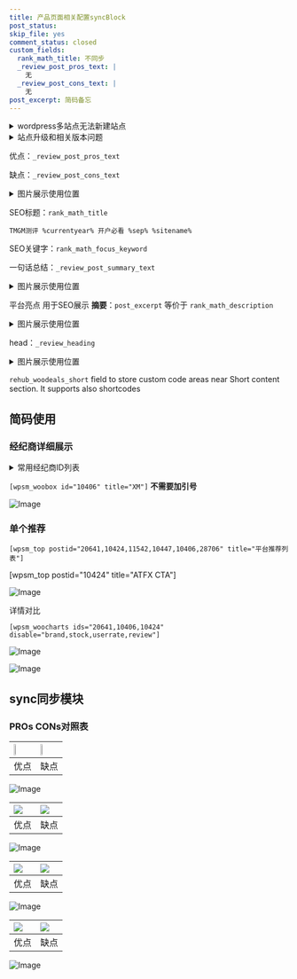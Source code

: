 ```yaml
---
title: 产品页面相关配置syncBlock
post_status: 
skip_file: yes
comment_status: closed
custom_fields:
  rank_math_title: 不同步
  _review_post_pros_text: |
    无
  _review_post_cons_text: |
    无
post_excerpt: 简码备忘
---
```

<details><summary>wordpress多站点无法新建站点</summary>

<li>和报错需要清理cookies一样的原因</li>
<li>wp-config.php里面<code>define( 'SUBDOMAIN_INSTALL', false );//子域名安装</code></li>
<li>新建子站点是用<code>define( 'SUBDOMAIN_INSTALL', true);//子域名安装</code> 完成以后，改成<code>false</code></li>
</details>

<details><summary>站点升级和相关版本问题</summary>

<p>wordpress：5.9.9
woocommerce：7.5.1
出现问题的地方：主题选项里面>><strong>Product layout >>compact style</strong></p>
<p>如何出现没有用过的字段 导致无法保存。先导出配置 然后进行修改，后面再次恢复即可。</p>
<p>出现部分字段无法显示时，需要返回默认布局后，对产品进行保存就好了。</p>
<p></p>
</details>

优点：`_review_post_pros_text`

缺点：`_review_post_cons_text`

<details><summary>图片展示使用位置</summary>

<img src="https://prod-files-secure.s3.us-west-2.amazonaws.com/39ed1227-6d7d-4570-be36-9ccd4a2c4241/f51d3d83-55d4-4bdf-9604-f37ec77ab556/Untitled.png?X-Amz-Algorithm=AWS4-HMAC-SHA256&X-Amz-Content-Sha256=UNSIGNED-PAYLOAD&X-Amz-Credential=ASIAZI2LB466YH4JQ2MG%2F20250403%2Fus-west-2%2Fs3%2Faws4_request&X-Amz-Date=20250403T045519Z&X-Amz-Expires=3600&X-Amz-Security-Token=IQoJb3JpZ2luX2VjEHwaCXVzLXdlc3QtMiJIMEYCIQDhBLfGhvZZmlAfbLy1GbhrYIomOTTAdgT00OG1M2dGTgIhAMD2QUrnRAiHoN2z9yTBUVoIQMDBNQCLMvH46MxTVN1fKogECOX%2F%2F%2F%2F%2F%2F%2F%2F%2F%2FwEQABoMNjM3NDIzMTgzODA1Igxyf%2FGBZ7qqdga9sH8q3AOjozdz7pyO9oadBIlTBTXC%2BXXqRWXPymPw3POQQTQ39pMiIS3eAx5tVEj2VonjqLaV8iEv4h5GKq4JVyhtrMb9vKerba4pFDK37pPNeTUYZVsslBhzkZ1uBmdNXffD%2FpVk5QpsTrNloKsmo8kwMOu3lOw%2FKYHRjNiGjheBqV%2BBdOTsvv9JJAXpCwRLnOKzBmtqILttXC9n3dau4oybWTtY3ObDnhyYbqMI1xxlD1NrHgiM6LHKk44APW9ne%2F%2Bn8WVhaxFjTKKgpwwxbuHFGJVOS1gCLhb%2BveSv9Jt8hb75%2Bl4fvfJWdDY987K4ynUFxzQeTs7BkNiyRwH9wGnqMk4cO76ckH44CrpgYR4n9mvw4w9JRjUETBGjj3BP2Fn7yd89KpqufxwI%2FnYgyFtzVXQ9WE0vnT2SE92pY5gVy1y7rgjCwkDhHt7BGPppgqgce%2BF1wZM%2BjC0NOLI7jXWqq5RfETQTzHIVncGyB7eSL76zgVK4USxwmw7m8Vw6JXF%2BmJ9TpYhWThsypj%2FSS62BBkYfsdGSrIFEXmWAfvJxq1q1sMBuzOy%2BHpLoiCNjV9B8RUCjJn4i6JSlpIoeQo%2BHhh2BtWrjoJzg2JkpKPaZznbTDI18Gj%2FNv8bFXWPdjTDBk7i%2FBjqkAbd0rVZou5PS8sMysvYNTtr%2FkFtNG7ivgwADpDfaI8N5gVZFWSpzXq0dlU1Uzg9PXF2gWUQEXKSRTFLusiW5Ch3o%2BTIBI3Jhp9dTxDgAns%2FTE1iYPdPgbnJA1ot4SqJwT3XqKRAl1Ge8nLQyU%2BswhD8xc8tqowTckM2FuzfYPeq2%2BQ7iDdO20v59%2Bi9DLPU9gDBAx%2BiThdwUvhqyDQJSyE%2FehXq3&X-Amz-Signature=0205ee89ce8ca9f72a5bee7f382e4cd3f74b2e21dd6130d5c3663a81b372e442&X-Amz-SignedHeaders=host&x-id=GetObject" alt="Image">
</details>

SEO标题：`rank_math_title`

`TMGM测评 %currentyear% 开户必看 %sep% %sitename%`

SEO关键字：`rank_math_focus_keyword`

一句话总结：`_review_post_summary_text`

<details><summary>图片展示使用位置</summary>

<img src="https://prod-files-secure.s3.us-west-2.amazonaws.com/39ed1227-6d7d-4570-be36-9ccd4a2c4241/4b96a922-296c-4f4e-8630-d1c870cbce01/Untitled.png?X-Amz-Algorithm=AWS4-HMAC-SHA256&X-Amz-Content-Sha256=UNSIGNED-PAYLOAD&X-Amz-Credential=ASIAZI2LB4663RFMZYNS%2F20250403%2Fus-west-2%2Fs3%2Faws4_request&X-Amz-Date=20250403T045519Z&X-Amz-Expires=3600&X-Amz-Security-Token=IQoJb3JpZ2luX2VjEHwaCXVzLXdlc3QtMiJGMEQCIHUz7cXLUi6MXel47Hd5yyiaymwOf8Ykg1TN4XFubNRaAiBxTKGdgdr8ULsmmVvnaGabz0%2FthaHb02DfUEQ5j7mOIyqIBAjl%2F%2F%2F%2F%2F%2F%2F%2F%2F%2F8BEAAaDDYzNzQyMzE4MzgwNSIMyZUyx4z5YjUI03vcKtwDH50syWAzcXQtkdw9jeR%2BBnuvAXqxR%2BHS%2BgwamKnFgbv%2FxwNVjnSBWsYEKn5Joc1UyJQPJYJWlxDSj2eifmnoEFrJWO2MCY9naEvDBjPBWe%2FEYe8xmFNpoM%2F2oaIKQP1SJPgHukorL2BB3lxeQah7eQ%2BQqha4KthLzXrhhyU6enl3X9Jb1k8NJSOmG5jJe%2FddTujVHKobu01fQEkrKjgnfDChjLX5%2BZH%2F9DuzOj47Mcl8fDlvecKIbBnAF9K9OEvurnGSMVPbyTTgZ7Gof1f7TIGSVJd2zNDleR1rRAqrqUeY%2BCdFKshb27Z0WMb71poBYll%2BRQ8R%2FE%2BzlElUQbK%2FCbMBU8RdtJnOyRJ3CbJFjleupX0NvGgB3S7xbJDNMaNMrhNm5DrVp0KClBcnuMQhJGPRBSwycnsUnltVwC5cdIEYf7D%2BhJ3uDT8BobY9TP4I2mS0AJvblv2paXzQbSkbAytlm4stNZDEFFwgxoh19bgIEhRc5KbOPXH7ZNCBHKF5aN8sTFXjgemEKS%2BkFE4cdoG3U5XGFs7pXfqxt0PWAO2h2kkgt%2BEm4XFDryuxt%2Bh8BMGBbzcSrtbcQndU9gPnqXWonU9WN4kWCYXaPvNcKM%2F3iGMEmEK3IkVPCscwqpO4vwY6pgEN99QpESY8wnTPr2BRDQ3yJoExWmztKA5ak1mRuoFgvpbaSl7f47y%2Bie97s73GiBnd4uJIVclExH5URg8OHmyCiJJBo90EMjMBwl19XK5GFMbpyKduFbPaV282gwMFCNZGXcHvTSSscP4%2FtaX1mqpia7r9bwdhoSi9Jmm1eQ2ssNo2reaqhxKioci4NlpgXlgaQiKiSJw5RB0T0VLsrKlBb5n5cRdu&X-Amz-Signature=613507012ad6e57af13f7901e3f7f3ef73324950461513a92a5d47236c6d4da8&X-Amz-SignedHeaders=host&x-id=GetObject" alt="Image">
</details>

平台亮点 用于SEO展示 **摘要**：`post_excerpt`  等价于 `rank_math_description`

<details><summary>图片展示使用位置</summary>

<img src="https://prod-files-secure.s3.us-west-2.amazonaws.com/39ed1227-6d7d-4570-be36-9ccd4a2c4241/1ee11f63-b60a-4dfe-a7a7-d58ff23b5d88/Untitled.png?X-Amz-Algorithm=AWS4-HMAC-SHA256&X-Amz-Content-Sha256=UNSIGNED-PAYLOAD&X-Amz-Credential=ASIAZI2LB466U2HJDAE6%2F20250403%2Fus-west-2%2Fs3%2Faws4_request&X-Amz-Date=20250403T045520Z&X-Amz-Expires=3600&X-Amz-Security-Token=IQoJb3JpZ2luX2VjEHwaCXVzLXdlc3QtMiJHMEUCIHH9MQRlC%2Fxv%2BqtAayIy9pim37sGEIX9FG7MSem7NggRAiEAkRwgyeYgCwkZeSsj9q2RfeGqbL8cJrg67WsOB4pzwZoqiAQI5f%2F%2F%2F%2F%2F%2F%2F%2F%2F%2FARAAGgw2Mzc0MjMxODM4MDUiDNtqMtWjUxS%2FTrn%2BuircAx4ls9qqx8h0jkmj1qS4cyY0ceUZFEKDfpqdBxfmTvrqyOZRvIsw0%2F8MzOVqxcDa6urITO5veS7%2Bx6zR78FyjAl%2BbAAHk80PL4V2ompAVTm1PCOLRGFgck1qwDff9Qllrykdq%2BiabNLq8MZFbnD%2BohyrnghQxvtxDwe0drf8mSZ8kp1Il5tq1%2B%2F0p7O3YOWEDfcxdbtD6kGiW24rQmuEyHHoNpxNc3EZ678xalQXpFjzBsH0RQ2%2Fwpsdd9vnSKQq41CYFKx36FcYh0vZvNPBurCs6GtR6sMmi1n%2BJwh4cteinc84Ut0D%2Br1qr6xqJowA%2FTIXhlWhUbHWWgnlHDpCqL9i4rFMvvkJ6HmN%2B7nWw668GpUXIAWsvpCW3AuXYtSnvF8QwvqXfHu1oTaG6PJ1LTap%2FZ9t%2F3G6UJGk4xnhp3B%2BtUP8Ir3YKBY32yPQoUILdFPpZXOhqDjRXdBW2my%2FFBHwgdJrTOCVC%2BDDheJUxdFyrGMiTo0COsHXDVkEkSuWv5a%2B5IeDRUxEJ3EOmW4K83wUzVEBqo3RD07amFMq%2F72Z3%2Ft51cYmqbGdnmIDzOKrn8S1fpbf1Hq9Nsbl3IkB%2FLvnmJiqpnC%2FUXWEi9TCeT%2Fkrri0apQT1jUMUP2WML%2BTuL8GOqUB5pwJhFWwgaP98QCOvH%2FaYc9GHJsUMaXjpheB18CFDKpzyLDf4uQa%2BaqaKX9GeTkrVj6Sttofjs5c1xbzTi4p%2FriNDUqjyVhh0DiGDSLSLcG73DgB6Qy4RlbT6ot0OS8pnNacO84JGx9Yl8BYlECEL58abXuNSzych8ht5isFOqV0wMZncd1l1mD3G7M0Mv1G3hHTJK%2BJ3wbf4234nCAhLZl%2FBd7V&X-Amz-Signature=70d2117fca5a7c3557bb947cc1017111c54464734c7c38fc41b07f342949a416&X-Amz-SignedHeaders=host&x-id=GetObject" alt="Image">
<img src="https://prod-files-secure.s3.us-west-2.amazonaws.com/39ed1227-6d7d-4570-be36-9ccd4a2c4241/ad4118b5-78d8-4fbe-801e-3b29b5d99c01/Untitled.png?X-Amz-Algorithm=AWS4-HMAC-SHA256&X-Amz-Content-Sha256=UNSIGNED-PAYLOAD&X-Amz-Credential=ASIAZI2LB466U2HJDAE6%2F20250403%2Fus-west-2%2Fs3%2Faws4_request&X-Amz-Date=20250403T045520Z&X-Amz-Expires=3600&X-Amz-Security-Token=IQoJb3JpZ2luX2VjEHwaCXVzLXdlc3QtMiJHMEUCIHH9MQRlC%2Fxv%2BqtAayIy9pim37sGEIX9FG7MSem7NggRAiEAkRwgyeYgCwkZeSsj9q2RfeGqbL8cJrg67WsOB4pzwZoqiAQI5f%2F%2F%2F%2F%2F%2F%2F%2F%2F%2FARAAGgw2Mzc0MjMxODM4MDUiDNtqMtWjUxS%2FTrn%2BuircAx4ls9qqx8h0jkmj1qS4cyY0ceUZFEKDfpqdBxfmTvrqyOZRvIsw0%2F8MzOVqxcDa6urITO5veS7%2Bx6zR78FyjAl%2BbAAHk80PL4V2ompAVTm1PCOLRGFgck1qwDff9Qllrykdq%2BiabNLq8MZFbnD%2BohyrnghQxvtxDwe0drf8mSZ8kp1Il5tq1%2B%2F0p7O3YOWEDfcxdbtD6kGiW24rQmuEyHHoNpxNc3EZ678xalQXpFjzBsH0RQ2%2Fwpsdd9vnSKQq41CYFKx36FcYh0vZvNPBurCs6GtR6sMmi1n%2BJwh4cteinc84Ut0D%2Br1qr6xqJowA%2FTIXhlWhUbHWWgnlHDpCqL9i4rFMvvkJ6HmN%2B7nWw668GpUXIAWsvpCW3AuXYtSnvF8QwvqXfHu1oTaG6PJ1LTap%2FZ9t%2F3G6UJGk4xnhp3B%2BtUP8Ir3YKBY32yPQoUILdFPpZXOhqDjRXdBW2my%2FFBHwgdJrTOCVC%2BDDheJUxdFyrGMiTo0COsHXDVkEkSuWv5a%2B5IeDRUxEJ3EOmW4K83wUzVEBqo3RD07amFMq%2F72Z3%2Ft51cYmqbGdnmIDzOKrn8S1fpbf1Hq9Nsbl3IkB%2FLvnmJiqpnC%2FUXWEi9TCeT%2Fkrri0apQT1jUMUP2WML%2BTuL8GOqUB5pwJhFWwgaP98QCOvH%2FaYc9GHJsUMaXjpheB18CFDKpzyLDf4uQa%2BaqaKX9GeTkrVj6Sttofjs5c1xbzTi4p%2FriNDUqjyVhh0DiGDSLSLcG73DgB6Qy4RlbT6ot0OS8pnNacO84JGx9Yl8BYlECEL58abXuNSzych8ht5isFOqV0wMZncd1l1mD3G7M0Mv1G3hHTJK%2BJ3wbf4234nCAhLZl%2FBd7V&X-Amz-Signature=74751582a3916e5a3f58ccfac9ad6e5457c3628d85f8febb13302c48f8d80a6e&X-Amz-SignedHeaders=host&x-id=GetObject" alt="Image">
<img src="https://prod-files-secure.s3.us-west-2.amazonaws.com/39ed1227-6d7d-4570-be36-9ccd4a2c4241/a38cf7c9-a79c-4b64-9e94-13589fe0758b/Untitled.png?X-Amz-Algorithm=AWS4-HMAC-SHA256&X-Amz-Content-Sha256=UNSIGNED-PAYLOAD&X-Amz-Credential=ASIAZI2LB466U2HJDAE6%2F20250403%2Fus-west-2%2Fs3%2Faws4_request&X-Amz-Date=20250403T045520Z&X-Amz-Expires=3600&X-Amz-Security-Token=IQoJb3JpZ2luX2VjEHwaCXVzLXdlc3QtMiJHMEUCIHH9MQRlC%2Fxv%2BqtAayIy9pim37sGEIX9FG7MSem7NggRAiEAkRwgyeYgCwkZeSsj9q2RfeGqbL8cJrg67WsOB4pzwZoqiAQI5f%2F%2F%2F%2F%2F%2F%2F%2F%2F%2FARAAGgw2Mzc0MjMxODM4MDUiDNtqMtWjUxS%2FTrn%2BuircAx4ls9qqx8h0jkmj1qS4cyY0ceUZFEKDfpqdBxfmTvrqyOZRvIsw0%2F8MzOVqxcDa6urITO5veS7%2Bx6zR78FyjAl%2BbAAHk80PL4V2ompAVTm1PCOLRGFgck1qwDff9Qllrykdq%2BiabNLq8MZFbnD%2BohyrnghQxvtxDwe0drf8mSZ8kp1Il5tq1%2B%2F0p7O3YOWEDfcxdbtD6kGiW24rQmuEyHHoNpxNc3EZ678xalQXpFjzBsH0RQ2%2Fwpsdd9vnSKQq41CYFKx36FcYh0vZvNPBurCs6GtR6sMmi1n%2BJwh4cteinc84Ut0D%2Br1qr6xqJowA%2FTIXhlWhUbHWWgnlHDpCqL9i4rFMvvkJ6HmN%2B7nWw668GpUXIAWsvpCW3AuXYtSnvF8QwvqXfHu1oTaG6PJ1LTap%2FZ9t%2F3G6UJGk4xnhp3B%2BtUP8Ir3YKBY32yPQoUILdFPpZXOhqDjRXdBW2my%2FFBHwgdJrTOCVC%2BDDheJUxdFyrGMiTo0COsHXDVkEkSuWv5a%2B5IeDRUxEJ3EOmW4K83wUzVEBqo3RD07amFMq%2F72Z3%2Ft51cYmqbGdnmIDzOKrn8S1fpbf1Hq9Nsbl3IkB%2FLvnmJiqpnC%2FUXWEi9TCeT%2Fkrri0apQT1jUMUP2WML%2BTuL8GOqUB5pwJhFWwgaP98QCOvH%2FaYc9GHJsUMaXjpheB18CFDKpzyLDf4uQa%2BaqaKX9GeTkrVj6Sttofjs5c1xbzTi4p%2FriNDUqjyVhh0DiGDSLSLcG73DgB6Qy4RlbT6ot0OS8pnNacO84JGx9Yl8BYlECEL58abXuNSzych8ht5isFOqV0wMZncd1l1mD3G7M0Mv1G3hHTJK%2BJ3wbf4234nCAhLZl%2FBd7V&X-Amz-Signature=2f3c8d20de34b32795595434e8cb3e01089f693165a2d047a3885e09001073d4&X-Amz-SignedHeaders=host&x-id=GetObject" alt="Image">
<img src="https://prod-files-secure.s3.us-west-2.amazonaws.com/39ed1227-6d7d-4570-be36-9ccd4a2c4241/7da6fc1e-d2ac-42ae-8c75-cb5749aa18f6/Untitled.png?X-Amz-Algorithm=AWS4-HMAC-SHA256&X-Amz-Content-Sha256=UNSIGNED-PAYLOAD&X-Amz-Credential=ASIAZI2LB466U2HJDAE6%2F20250403%2Fus-west-2%2Fs3%2Faws4_request&X-Amz-Date=20250403T045520Z&X-Amz-Expires=3600&X-Amz-Security-Token=IQoJb3JpZ2luX2VjEHwaCXVzLXdlc3QtMiJHMEUCIHH9MQRlC%2Fxv%2BqtAayIy9pim37sGEIX9FG7MSem7NggRAiEAkRwgyeYgCwkZeSsj9q2RfeGqbL8cJrg67WsOB4pzwZoqiAQI5f%2F%2F%2F%2F%2F%2F%2F%2F%2F%2FARAAGgw2Mzc0MjMxODM4MDUiDNtqMtWjUxS%2FTrn%2BuircAx4ls9qqx8h0jkmj1qS4cyY0ceUZFEKDfpqdBxfmTvrqyOZRvIsw0%2F8MzOVqxcDa6urITO5veS7%2Bx6zR78FyjAl%2BbAAHk80PL4V2ompAVTm1PCOLRGFgck1qwDff9Qllrykdq%2BiabNLq8MZFbnD%2BohyrnghQxvtxDwe0drf8mSZ8kp1Il5tq1%2B%2F0p7O3YOWEDfcxdbtD6kGiW24rQmuEyHHoNpxNc3EZ678xalQXpFjzBsH0RQ2%2Fwpsdd9vnSKQq41CYFKx36FcYh0vZvNPBurCs6GtR6sMmi1n%2BJwh4cteinc84Ut0D%2Br1qr6xqJowA%2FTIXhlWhUbHWWgnlHDpCqL9i4rFMvvkJ6HmN%2B7nWw668GpUXIAWsvpCW3AuXYtSnvF8QwvqXfHu1oTaG6PJ1LTap%2FZ9t%2F3G6UJGk4xnhp3B%2BtUP8Ir3YKBY32yPQoUILdFPpZXOhqDjRXdBW2my%2FFBHwgdJrTOCVC%2BDDheJUxdFyrGMiTo0COsHXDVkEkSuWv5a%2B5IeDRUxEJ3EOmW4K83wUzVEBqo3RD07amFMq%2F72Z3%2Ft51cYmqbGdnmIDzOKrn8S1fpbf1Hq9Nsbl3IkB%2FLvnmJiqpnC%2FUXWEi9TCeT%2Fkrri0apQT1jUMUP2WML%2BTuL8GOqUB5pwJhFWwgaP98QCOvH%2FaYc9GHJsUMaXjpheB18CFDKpzyLDf4uQa%2BaqaKX9GeTkrVj6Sttofjs5c1xbzTi4p%2FriNDUqjyVhh0DiGDSLSLcG73DgB6Qy4RlbT6ot0OS8pnNacO84JGx9Yl8BYlECEL58abXuNSzych8ht5isFOqV0wMZncd1l1mD3G7M0Mv1G3hHTJK%2BJ3wbf4234nCAhLZl%2FBd7V&X-Amz-Signature=111d2f05a2456b9cfd7725656086454e9b94310822ab80cfb9b93b143c31c40c&X-Amz-SignedHeaders=host&x-id=GetObject" alt="Image">
<img src="https://prod-files-secure.s3.us-west-2.amazonaws.com/39ed1227-6d7d-4570-be36-9ccd4a2c4241/7e97f40a-eaee-47f5-b2f9-475f96808fa7/Untitled.png?X-Amz-Algorithm=AWS4-HMAC-SHA256&X-Amz-Content-Sha256=UNSIGNED-PAYLOAD&X-Amz-Credential=ASIAZI2LB466U2HJDAE6%2F20250403%2Fus-west-2%2Fs3%2Faws4_request&X-Amz-Date=20250403T045520Z&X-Amz-Expires=3600&X-Amz-Security-Token=IQoJb3JpZ2luX2VjEHwaCXVzLXdlc3QtMiJHMEUCIHH9MQRlC%2Fxv%2BqtAayIy9pim37sGEIX9FG7MSem7NggRAiEAkRwgyeYgCwkZeSsj9q2RfeGqbL8cJrg67WsOB4pzwZoqiAQI5f%2F%2F%2F%2F%2F%2F%2F%2F%2F%2FARAAGgw2Mzc0MjMxODM4MDUiDNtqMtWjUxS%2FTrn%2BuircAx4ls9qqx8h0jkmj1qS4cyY0ceUZFEKDfpqdBxfmTvrqyOZRvIsw0%2F8MzOVqxcDa6urITO5veS7%2Bx6zR78FyjAl%2BbAAHk80PL4V2ompAVTm1PCOLRGFgck1qwDff9Qllrykdq%2BiabNLq8MZFbnD%2BohyrnghQxvtxDwe0drf8mSZ8kp1Il5tq1%2B%2F0p7O3YOWEDfcxdbtD6kGiW24rQmuEyHHoNpxNc3EZ678xalQXpFjzBsH0RQ2%2Fwpsdd9vnSKQq41CYFKx36FcYh0vZvNPBurCs6GtR6sMmi1n%2BJwh4cteinc84Ut0D%2Br1qr6xqJowA%2FTIXhlWhUbHWWgnlHDpCqL9i4rFMvvkJ6HmN%2B7nWw668GpUXIAWsvpCW3AuXYtSnvF8QwvqXfHu1oTaG6PJ1LTap%2FZ9t%2F3G6UJGk4xnhp3B%2BtUP8Ir3YKBY32yPQoUILdFPpZXOhqDjRXdBW2my%2FFBHwgdJrTOCVC%2BDDheJUxdFyrGMiTo0COsHXDVkEkSuWv5a%2B5IeDRUxEJ3EOmW4K83wUzVEBqo3RD07amFMq%2F72Z3%2Ft51cYmqbGdnmIDzOKrn8S1fpbf1Hq9Nsbl3IkB%2FLvnmJiqpnC%2FUXWEi9TCeT%2Fkrri0apQT1jUMUP2WML%2BTuL8GOqUB5pwJhFWwgaP98QCOvH%2FaYc9GHJsUMaXjpheB18CFDKpzyLDf4uQa%2BaqaKX9GeTkrVj6Sttofjs5c1xbzTi4p%2FriNDUqjyVhh0DiGDSLSLcG73DgB6Qy4RlbT6ot0OS8pnNacO84JGx9Yl8BYlECEL58abXuNSzych8ht5isFOqV0wMZncd1l1mD3G7M0Mv1G3hHTJK%2BJ3wbf4234nCAhLZl%2FBd7V&X-Amz-Signature=1c629080121701bbab43b5e9e607afc4e215c85ac360320cf377b194c90bad75&X-Amz-SignedHeaders=host&x-id=GetObject" alt="Image">
</details>

head：`_review_heading`

<details><summary>图片展示使用位置</summary>

<img src="https://prod-files-secure.s3.us-west-2.amazonaws.com/39ed1227-6d7d-4570-be36-9ccd4a2c4241/3a4650ad-9887-415c-889a-edd51fa54f27/Untitled.png?X-Amz-Algorithm=AWS4-HMAC-SHA256&X-Amz-Content-Sha256=UNSIGNED-PAYLOAD&X-Amz-Credential=ASIAZI2LB466XWZJUAEI%2F20250403%2Fus-west-2%2Fs3%2Faws4_request&X-Amz-Date=20250403T045521Z&X-Amz-Expires=3600&X-Amz-Security-Token=IQoJb3JpZ2luX2VjEHwaCXVzLXdlc3QtMiJGMEQCIHNoDhi3Radsjs6XTFdmhjU5riz70MKY6sa%2B8zY0XWmFAiA6gaM2dR9Gxo%2Bb%2FFZwB9ZfxAP4nj%2FMDbw7HFi9jg26%2FCqIBAjl%2F%2F%2F%2F%2F%2F%2F%2F%2F%2F8BEAAaDDYzNzQyMzE4MzgwNSIMcM49sPeKEluMUxzWKtwDxbIWGCJB6Eim7ApbgyZNuwcXHL%2FwP37LLP2TBdPzyB78EREAIlMU9Ntfm0QquEKHRjM%2B3GLG2nqDT%2FLPhPKPO6POSQ9iwqPt3219i8LLe4hcPbwgLgCUSOGQnIUdSiDnIKzdP0dywwF2XZhLtulv3oMurpvPuRtfeKIWuFUxxiygAYN7VvlmOFatj679vB1R%2FnbdIhx4GnB0HW7GVOTpW2Dw8%2FDK9k%2FtsuDFHojhl9syDPn2jkXcjA0YV1gTFyhcfEQ1b5c3teN5v%2FCduCWa1XNUNldNkrM%2BPxTClK8pfR3rJVU4Df86ydB1FC4mXZ3moOx1aSNT8mwrLKNPMHS%2BW%2BX1tVmwf3FOYfUTGmR3BURaiKtxUphzOJzC8itvgkbkHi3PevVLhxBInH%2FnXH5x3KDDIsEXzbVATbP3CxYwU379P%2F6GDCZW1wLY%2FvHU16yZSpy8CJnwC4mfyiFbWtyD0kOhihKOwL18cVz7UgI%2BipN%2B9xH269YxFXhH1x%2BaGbO1JKQMf37T8xdfFSnzkMcqXDLQ62KCqjl%2BuVxU9ezVEHs9oI0CDjT%2B3b3BXnfo%2F8jvFmKUh79fjm9d3jn1EkIN%2B1YIrCBC2m3ry15zyGagU9YXIi7CPW55BOGoLZQwkZS4vwY6pgFw6vs2POemYajxF4oFf5c1oUOYs3KwbY%2FTBjO1%2BO4MSazAQWayfiIv5sxo2qqUZ6Fe6Nv%2Fs90xQUTZPTmHn2NVECJgwwhbK3b06jGbR90jpJ9t50WtoUfQBQE7tL7DK0ZlK%2Bds4foV1lLNmpCXLCLHJnPruojn5UaOrhNQdIdajH0XgO1Rdcj0KI5dAP7XkyrWDv1cRXlptl7Pc5nEjdmqraujHd%2Bi&X-Amz-Signature=ccba36fb2bd34226ac702356349ef2b81a5d82b389bca0999b518acb824ab420&X-Amz-SignedHeaders=host&x-id=GetObject" alt="Image">
</details>

`rehub_woodeals_short`	field to store custom code areas near Short content section. It supports also shortcodes



## 简码使用

### 经纪商详细展示

<details><summary>常用经纪商ID列表</summary>

<pre><code class="php">嘉盛 ===> 20641  [wpsm_woobox id="20641" title="嘉盛"]
易信easymarkets ===> 11542  [wpsm_woobox id="11542" title="易信easymarkets"]
ATFX外汇 ===> 10424  [wpsm_woobox id="10424" title="ATFX"]
XM ===> 10406  [wpsm_woobox id="10406" title="XM"]
TMGM ===> 29622  [wpsm_woobox id="29622" title="TMGM"]
HYCM ===> 10447  [wpsm_woobox id="10447" title="HYCM"]
fpmarkets澳福外汇 ===> 20639  [wpsm_woobox id="20639" title="fpmarkets澳福外汇"]</code></pre>
</details>

`[wpsm_woobox id="10406" title="XM"]` **不需要加引号**

![Image](https://prod-files-secure.s3.us-west-2.amazonaws.com/39ed1227-6d7d-4570-be36-9ccd4a2c4241/4f898f9d-0fa7-4e43-acd3-ac6bc7be575a/Untitled.png?X-Amz-Algorithm=AWS4-HMAC-SHA256&X-Amz-Content-Sha256=UNSIGNED-PAYLOAD&X-Amz-Credential=ASIAZI2LB4666LECHNX6%2F20250403%2Fus-west-2%2Fs3%2Faws4_request&X-Amz-Date=20250403T045515Z&X-Amz-Expires=3600&X-Amz-Security-Token=IQoJb3JpZ2luX2VjEHwaCXVzLXdlc3QtMiJIMEYCIQD6ECRHZwd%2FAGIFak9xb3mc6P4G4%2FBXMZRpP2GuikReZgIhAMPgWqxNJPAkQ66W63gXdK7nMsp%2F6S1DNuWgBPcg0JeMKogECOX%2F%2F%2F%2F%2F%2F%2F%2F%2F%2FwEQABoMNjM3NDIzMTgzODA1IgxIKhGLruakV9eDuXQq3ANe1Yci5csc%2BMI2SMD%2B4AVDB4Rwl80lIdQP7Un1n36b55IM15cys1b%2FFtvIajg87Q2Wu3loXCwq0brWp%2BfTojgy%2BFYD7LmaxRP2Y%2BhGMjnmBJJFlAoHOz6rBFKu9H8pVUWhSGlslRNBd%2F48em8%2B6P4NjcxyJ3OnbwCS16ynv69RvrV1OmgH8nfSM9fXjACRQXO0HQnqJbUVLdT79hIXfchfSv34pShji%2FSfZNXxlnSTwVWR1cxgaiI4VMA4zHazE2JDbSPT0z590Y5oISAVGvanzQUIM64hi9SwT2srau0cOW075e504jIKzXhMY4NWh5O2t4t0GR5luoUp66%2Fe7h7S43P9Tre9f8SGrCRSzWriKUf2ZYFiD34LD4b1a%2FbLxJ%2BnxQmBSfv4DceTtq0SJc0e8jdJ27i5hDxo2fa5lECf55rWMD9Y6auR5fK7DfSPpLtgb31zyyEOmRVqjnCdzjWZYBRrib97oMvwDBpfwmVSwr1qN6dw9lvFAJPRltyCm21pJ0yBYRTY9WaNp6GTUEaYuP8IcL1txz%2B7efdfLT3k4Sa2tj5TnRxC6yYo7Aycx1uGBw65GbNawzJNJ2oVcYBuFMwrYgVO3O0DItrlAZHfe6yj4dTf5RxghaelKDDHk7i%2FBjqkAS%2FL04PpSCormy60KCej%2FH3fQ87VEKyZhXxStI%2BbYCmxIw3VHb03l%2Fbtxa6izUKZNUHv9f%2BtjugJVUmTN6JBb9K%2ByTOtjHJi0rest4chzg1X1nhZ4fe8ZMt62NajkhN2NpXJLXBzx%2FGSRDN22QL1PDmX%2FlzAxpVlp2Cof2EaRIVz%2BiHL20p9jHS7qnxARrU7x2jFSH7YNLgZF1EFM7O%2F%2FioV2Vqk&X-Amz-Signature=2f1eca6afe3e614c5a6d2e12638ce7efb23a1c37b92967c7ac944ac2eab5ab21&X-Amz-SignedHeaders=host&x-id=GetObject)

### 单个推荐
`[wpsm_top postid="20641,10424,11542,10447,10406,28706" title="平台推荐列表"]`

[wpsm_top postid="10424" title="ATFX CTA"]

![Image](https://prod-files-secure.s3.us-west-2.amazonaws.com/39ed1227-6d7d-4570-be36-9ccd4a2c4241/5ac620dc-51a8-48b6-b55d-91f47299193c/Untitled.png?X-Amz-Algorithm=AWS4-HMAC-SHA256&X-Amz-Content-Sha256=UNSIGNED-PAYLOAD&X-Amz-Credential=ASIAZI2LB4666LECHNX6%2F20250403%2Fus-west-2%2Fs3%2Faws4_request&X-Amz-Date=20250403T045515Z&X-Amz-Expires=3600&X-Amz-Security-Token=IQoJb3JpZ2luX2VjEHwaCXVzLXdlc3QtMiJIMEYCIQD6ECRHZwd%2FAGIFak9xb3mc6P4G4%2FBXMZRpP2GuikReZgIhAMPgWqxNJPAkQ66W63gXdK7nMsp%2F6S1DNuWgBPcg0JeMKogECOX%2F%2F%2F%2F%2F%2F%2F%2F%2F%2FwEQABoMNjM3NDIzMTgzODA1IgxIKhGLruakV9eDuXQq3ANe1Yci5csc%2BMI2SMD%2B4AVDB4Rwl80lIdQP7Un1n36b55IM15cys1b%2FFtvIajg87Q2Wu3loXCwq0brWp%2BfTojgy%2BFYD7LmaxRP2Y%2BhGMjnmBJJFlAoHOz6rBFKu9H8pVUWhSGlslRNBd%2F48em8%2B6P4NjcxyJ3OnbwCS16ynv69RvrV1OmgH8nfSM9fXjACRQXO0HQnqJbUVLdT79hIXfchfSv34pShji%2FSfZNXxlnSTwVWR1cxgaiI4VMA4zHazE2JDbSPT0z590Y5oISAVGvanzQUIM64hi9SwT2srau0cOW075e504jIKzXhMY4NWh5O2t4t0GR5luoUp66%2Fe7h7S43P9Tre9f8SGrCRSzWriKUf2ZYFiD34LD4b1a%2FbLxJ%2BnxQmBSfv4DceTtq0SJc0e8jdJ27i5hDxo2fa5lECf55rWMD9Y6auR5fK7DfSPpLtgb31zyyEOmRVqjnCdzjWZYBRrib97oMvwDBpfwmVSwr1qN6dw9lvFAJPRltyCm21pJ0yBYRTY9WaNp6GTUEaYuP8IcL1txz%2B7efdfLT3k4Sa2tj5TnRxC6yYo7Aycx1uGBw65GbNawzJNJ2oVcYBuFMwrYgVO3O0DItrlAZHfe6yj4dTf5RxghaelKDDHk7i%2FBjqkAS%2FL04PpSCormy60KCej%2FH3fQ87VEKyZhXxStI%2BbYCmxIw3VHb03l%2Fbtxa6izUKZNUHv9f%2BtjugJVUmTN6JBb9K%2ByTOtjHJi0rest4chzg1X1nhZ4fe8ZMt62NajkhN2NpXJLXBzx%2FGSRDN22QL1PDmX%2FlzAxpVlp2Cof2EaRIVz%2BiHL20p9jHS7qnxARrU7x2jFSH7YNLgZF1EFM7O%2F%2FioV2Vqk&X-Amz-Signature=8e10c5438143dd803aeaf57c04bc6ac3941849db3242089de40f1b945a1b9728&X-Amz-SignedHeaders=host&x-id=GetObject)

详情对比

`[wpsm_woocharts ids="20641,10406,10424" disable="brand,stock,userrate,review"]`

![Image](https://prod-files-secure.s3.us-west-2.amazonaws.com/39ed1227-6d7d-4570-be36-9ccd4a2c4241/bf3ba45f-b9f3-4295-8aef-b4a495fd25f4/Untitled.png?X-Amz-Algorithm=AWS4-HMAC-SHA256&X-Amz-Content-Sha256=UNSIGNED-PAYLOAD&X-Amz-Credential=ASIAZI2LB4666LECHNX6%2F20250403%2Fus-west-2%2Fs3%2Faws4_request&X-Amz-Date=20250403T045515Z&X-Amz-Expires=3600&X-Amz-Security-Token=IQoJb3JpZ2luX2VjEHwaCXVzLXdlc3QtMiJIMEYCIQD6ECRHZwd%2FAGIFak9xb3mc6P4G4%2FBXMZRpP2GuikReZgIhAMPgWqxNJPAkQ66W63gXdK7nMsp%2F6S1DNuWgBPcg0JeMKogECOX%2F%2F%2F%2F%2F%2F%2F%2F%2F%2FwEQABoMNjM3NDIzMTgzODA1IgxIKhGLruakV9eDuXQq3ANe1Yci5csc%2BMI2SMD%2B4AVDB4Rwl80lIdQP7Un1n36b55IM15cys1b%2FFtvIajg87Q2Wu3loXCwq0brWp%2BfTojgy%2BFYD7LmaxRP2Y%2BhGMjnmBJJFlAoHOz6rBFKu9H8pVUWhSGlslRNBd%2F48em8%2B6P4NjcxyJ3OnbwCS16ynv69RvrV1OmgH8nfSM9fXjACRQXO0HQnqJbUVLdT79hIXfchfSv34pShji%2FSfZNXxlnSTwVWR1cxgaiI4VMA4zHazE2JDbSPT0z590Y5oISAVGvanzQUIM64hi9SwT2srau0cOW075e504jIKzXhMY4NWh5O2t4t0GR5luoUp66%2Fe7h7S43P9Tre9f8SGrCRSzWriKUf2ZYFiD34LD4b1a%2FbLxJ%2BnxQmBSfv4DceTtq0SJc0e8jdJ27i5hDxo2fa5lECf55rWMD9Y6auR5fK7DfSPpLtgb31zyyEOmRVqjnCdzjWZYBRrib97oMvwDBpfwmVSwr1qN6dw9lvFAJPRltyCm21pJ0yBYRTY9WaNp6GTUEaYuP8IcL1txz%2B7efdfLT3k4Sa2tj5TnRxC6yYo7Aycx1uGBw65GbNawzJNJ2oVcYBuFMwrYgVO3O0DItrlAZHfe6yj4dTf5RxghaelKDDHk7i%2FBjqkAS%2FL04PpSCormy60KCej%2FH3fQ87VEKyZhXxStI%2BbYCmxIw3VHb03l%2Fbtxa6izUKZNUHv9f%2BtjugJVUmTN6JBb9K%2ByTOtjHJi0rest4chzg1X1nhZ4fe8ZMt62NajkhN2NpXJLXBzx%2FGSRDN22QL1PDmX%2FlzAxpVlp2Cof2EaRIVz%2BiHL20p9jHS7qnxARrU7x2jFSH7YNLgZF1EFM7O%2F%2FioV2Vqk&X-Amz-Signature=3103914ee419959a6e55efa7a21c3883fa93e7de5e82e1aa3bbaa86a9e73d809&X-Amz-SignedHeaders=host&x-id=GetObject)

![Image](https://prod-files-secure.s3.us-west-2.amazonaws.com/39ed1227-6d7d-4570-be36-9ccd4a2c4241/30bc56ef-f383-4b48-9768-2ebc9e436ec0/Untitled.png?X-Amz-Algorithm=AWS4-HMAC-SHA256&X-Amz-Content-Sha256=UNSIGNED-PAYLOAD&X-Amz-Credential=ASIAZI2LB4666LECHNX6%2F20250403%2Fus-west-2%2Fs3%2Faws4_request&X-Amz-Date=20250403T045515Z&X-Amz-Expires=3600&X-Amz-Security-Token=IQoJb3JpZ2luX2VjEHwaCXVzLXdlc3QtMiJIMEYCIQD6ECRHZwd%2FAGIFak9xb3mc6P4G4%2FBXMZRpP2GuikReZgIhAMPgWqxNJPAkQ66W63gXdK7nMsp%2F6S1DNuWgBPcg0JeMKogECOX%2F%2F%2F%2F%2F%2F%2F%2F%2F%2FwEQABoMNjM3NDIzMTgzODA1IgxIKhGLruakV9eDuXQq3ANe1Yci5csc%2BMI2SMD%2B4AVDB4Rwl80lIdQP7Un1n36b55IM15cys1b%2FFtvIajg87Q2Wu3loXCwq0brWp%2BfTojgy%2BFYD7LmaxRP2Y%2BhGMjnmBJJFlAoHOz6rBFKu9H8pVUWhSGlslRNBd%2F48em8%2B6P4NjcxyJ3OnbwCS16ynv69RvrV1OmgH8nfSM9fXjACRQXO0HQnqJbUVLdT79hIXfchfSv34pShji%2FSfZNXxlnSTwVWR1cxgaiI4VMA4zHazE2JDbSPT0z590Y5oISAVGvanzQUIM64hi9SwT2srau0cOW075e504jIKzXhMY4NWh5O2t4t0GR5luoUp66%2Fe7h7S43P9Tre9f8SGrCRSzWriKUf2ZYFiD34LD4b1a%2FbLxJ%2BnxQmBSfv4DceTtq0SJc0e8jdJ27i5hDxo2fa5lECf55rWMD9Y6auR5fK7DfSPpLtgb31zyyEOmRVqjnCdzjWZYBRrib97oMvwDBpfwmVSwr1qN6dw9lvFAJPRltyCm21pJ0yBYRTY9WaNp6GTUEaYuP8IcL1txz%2B7efdfLT3k4Sa2tj5TnRxC6yYo7Aycx1uGBw65GbNawzJNJ2oVcYBuFMwrYgVO3O0DItrlAZHfe6yj4dTf5RxghaelKDDHk7i%2FBjqkAS%2FL04PpSCormy60KCej%2FH3fQ87VEKyZhXxStI%2BbYCmxIw3VHb03l%2Fbtxa6izUKZNUHv9f%2BtjugJVUmTN6JBb9K%2ByTOtjHJi0rest4chzg1X1nhZ4fe8ZMt62NajkhN2NpXJLXBzx%2FGSRDN22QL1PDmX%2FlzAxpVlp2Cof2EaRIVz%2BiHL20p9jHS7qnxARrU7x2jFSH7YNLgZF1EFM7O%2F%2FioV2Vqk&X-Amz-Signature=7f9c7ad0f10c821e6eb482c4ccc186d760b36db81ea29a98c508847fa9203d64&X-Amz-SignedHeaders=host&x-id=GetObject)

## sync同步模块

### PROs CONs对照表

| <img src="https://cdn.ifttt.fun/gh/jarlin8/OSS@main/icons/customize/pros.svg" height="auto" width="37.3%"> | <img src="https://cdn.ifttt.fun/gh/jarlin8/OSS@main/icons/customize/cons.svg" height="auto" width="28.8%"> |
| :--- | :--- |
| 优点 | 缺点 |

![Image](https://prod-files-secure.s3.us-west-2.amazonaws.com/39ed1227-6d7d-4570-be36-9ccd4a2c4241/8742b755-dfb5-4004-9a5f-d6e561664bd8/Untitled.png?X-Amz-Algorithm=AWS4-HMAC-SHA256&X-Amz-Content-Sha256=UNSIGNED-PAYLOAD&X-Amz-Credential=ASIAZI2LB4666LECHNX6%2F20250403%2Fus-west-2%2Fs3%2Faws4_request&X-Amz-Date=20250403T045515Z&X-Amz-Expires=3600&X-Amz-Security-Token=IQoJb3JpZ2luX2VjEHwaCXVzLXdlc3QtMiJIMEYCIQD6ECRHZwd%2FAGIFak9xb3mc6P4G4%2FBXMZRpP2GuikReZgIhAMPgWqxNJPAkQ66W63gXdK7nMsp%2F6S1DNuWgBPcg0JeMKogECOX%2F%2F%2F%2F%2F%2F%2F%2F%2F%2FwEQABoMNjM3NDIzMTgzODA1IgxIKhGLruakV9eDuXQq3ANe1Yci5csc%2BMI2SMD%2B4AVDB4Rwl80lIdQP7Un1n36b55IM15cys1b%2FFtvIajg87Q2Wu3loXCwq0brWp%2BfTojgy%2BFYD7LmaxRP2Y%2BhGMjnmBJJFlAoHOz6rBFKu9H8pVUWhSGlslRNBd%2F48em8%2B6P4NjcxyJ3OnbwCS16ynv69RvrV1OmgH8nfSM9fXjACRQXO0HQnqJbUVLdT79hIXfchfSv34pShji%2FSfZNXxlnSTwVWR1cxgaiI4VMA4zHazE2JDbSPT0z590Y5oISAVGvanzQUIM64hi9SwT2srau0cOW075e504jIKzXhMY4NWh5O2t4t0GR5luoUp66%2Fe7h7S43P9Tre9f8SGrCRSzWriKUf2ZYFiD34LD4b1a%2FbLxJ%2BnxQmBSfv4DceTtq0SJc0e8jdJ27i5hDxo2fa5lECf55rWMD9Y6auR5fK7DfSPpLtgb31zyyEOmRVqjnCdzjWZYBRrib97oMvwDBpfwmVSwr1qN6dw9lvFAJPRltyCm21pJ0yBYRTY9WaNp6GTUEaYuP8IcL1txz%2B7efdfLT3k4Sa2tj5TnRxC6yYo7Aycx1uGBw65GbNawzJNJ2oVcYBuFMwrYgVO3O0DItrlAZHfe6yj4dTf5RxghaelKDDHk7i%2FBjqkAS%2FL04PpSCormy60KCej%2FH3fQ87VEKyZhXxStI%2BbYCmxIw3VHb03l%2Fbtxa6izUKZNUHv9f%2BtjugJVUmTN6JBb9K%2ByTOtjHJi0rest4chzg1X1nhZ4fe8ZMt62NajkhN2NpXJLXBzx%2FGSRDN22QL1PDmX%2FlzAxpVlp2Cof2EaRIVz%2BiHL20p9jHS7qnxARrU7x2jFSH7YNLgZF1EFM7O%2F%2FioV2Vqk&X-Amz-Signature=d84dd65609a966f097dfdc989e0705887386100be4072bb82649317b2b0ba512&X-Amz-SignedHeaders=host&x-id=GetObject)

| <img src="https://cdn.ifttt.fun/gh/jarlin8/OSS@main/icons/customize/pros1.svg" height="auto"> | <img src="https://cdn.ifttt.fun/gh/jarlin8/OSS@main/icons/customize/cons1.svg" height="auto"> |
| :--- | :--- |
| 优点 | 缺点 |

![Image](https://prod-files-secure.s3.us-west-2.amazonaws.com/39ed1227-6d7d-4570-be36-9ccd4a2c4241/806358f8-c9c4-4e17-bb35-c6c76a5397a5/Untitled.png?X-Amz-Algorithm=AWS4-HMAC-SHA256&X-Amz-Content-Sha256=UNSIGNED-PAYLOAD&X-Amz-Credential=ASIAZI2LB4666LECHNX6%2F20250403%2Fus-west-2%2Fs3%2Faws4_request&X-Amz-Date=20250403T045515Z&X-Amz-Expires=3600&X-Amz-Security-Token=IQoJb3JpZ2luX2VjEHwaCXVzLXdlc3QtMiJIMEYCIQD6ECRHZwd%2FAGIFak9xb3mc6P4G4%2FBXMZRpP2GuikReZgIhAMPgWqxNJPAkQ66W63gXdK7nMsp%2F6S1DNuWgBPcg0JeMKogECOX%2F%2F%2F%2F%2F%2F%2F%2F%2F%2FwEQABoMNjM3NDIzMTgzODA1IgxIKhGLruakV9eDuXQq3ANe1Yci5csc%2BMI2SMD%2B4AVDB4Rwl80lIdQP7Un1n36b55IM15cys1b%2FFtvIajg87Q2Wu3loXCwq0brWp%2BfTojgy%2BFYD7LmaxRP2Y%2BhGMjnmBJJFlAoHOz6rBFKu9H8pVUWhSGlslRNBd%2F48em8%2B6P4NjcxyJ3OnbwCS16ynv69RvrV1OmgH8nfSM9fXjACRQXO0HQnqJbUVLdT79hIXfchfSv34pShji%2FSfZNXxlnSTwVWR1cxgaiI4VMA4zHazE2JDbSPT0z590Y5oISAVGvanzQUIM64hi9SwT2srau0cOW075e504jIKzXhMY4NWh5O2t4t0GR5luoUp66%2Fe7h7S43P9Tre9f8SGrCRSzWriKUf2ZYFiD34LD4b1a%2FbLxJ%2BnxQmBSfv4DceTtq0SJc0e8jdJ27i5hDxo2fa5lECf55rWMD9Y6auR5fK7DfSPpLtgb31zyyEOmRVqjnCdzjWZYBRrib97oMvwDBpfwmVSwr1qN6dw9lvFAJPRltyCm21pJ0yBYRTY9WaNp6GTUEaYuP8IcL1txz%2B7efdfLT3k4Sa2tj5TnRxC6yYo7Aycx1uGBw65GbNawzJNJ2oVcYBuFMwrYgVO3O0DItrlAZHfe6yj4dTf5RxghaelKDDHk7i%2FBjqkAS%2FL04PpSCormy60KCej%2FH3fQ87VEKyZhXxStI%2BbYCmxIw3VHb03l%2Fbtxa6izUKZNUHv9f%2BtjugJVUmTN6JBb9K%2ByTOtjHJi0rest4chzg1X1nhZ4fe8ZMt62NajkhN2NpXJLXBzx%2FGSRDN22QL1PDmX%2FlzAxpVlp2Cof2EaRIVz%2BiHL20p9jHS7qnxARrU7x2jFSH7YNLgZF1EFM7O%2F%2FioV2Vqk&X-Amz-Signature=f5a16879d8e1c56adb64ee16a58d2f8b04ce55b0233aaadb5de6c6dd4b8973e5&X-Amz-SignedHeaders=host&x-id=GetObject)

| <img src="https://cdn.ifttt.fun/gh/jarlin8/OSS@main/icons/customize/pros2.svg" height="auto"> | <img src="https://cdn.ifttt.fun/gh/jarlin8/OSS@main/icons/customize/cons2.svg" height="auto"> |
| :--- | :--- |
| 优点 | 缺点 |

![Image](https://prod-files-secure.s3.us-west-2.amazonaws.com/39ed1227-6d7d-4570-be36-9ccd4a2c4241/a9245ec9-70dd-4005-b534-0d54315fc5f3/Untitled.png?X-Amz-Algorithm=AWS4-HMAC-SHA256&X-Amz-Content-Sha256=UNSIGNED-PAYLOAD&X-Amz-Credential=ASIAZI2LB4666LECHNX6%2F20250403%2Fus-west-2%2Fs3%2Faws4_request&X-Amz-Date=20250403T045515Z&X-Amz-Expires=3600&X-Amz-Security-Token=IQoJb3JpZ2luX2VjEHwaCXVzLXdlc3QtMiJIMEYCIQD6ECRHZwd%2FAGIFak9xb3mc6P4G4%2FBXMZRpP2GuikReZgIhAMPgWqxNJPAkQ66W63gXdK7nMsp%2F6S1DNuWgBPcg0JeMKogECOX%2F%2F%2F%2F%2F%2F%2F%2F%2F%2FwEQABoMNjM3NDIzMTgzODA1IgxIKhGLruakV9eDuXQq3ANe1Yci5csc%2BMI2SMD%2B4AVDB4Rwl80lIdQP7Un1n36b55IM15cys1b%2FFtvIajg87Q2Wu3loXCwq0brWp%2BfTojgy%2BFYD7LmaxRP2Y%2BhGMjnmBJJFlAoHOz6rBFKu9H8pVUWhSGlslRNBd%2F48em8%2B6P4NjcxyJ3OnbwCS16ynv69RvrV1OmgH8nfSM9fXjACRQXO0HQnqJbUVLdT79hIXfchfSv34pShji%2FSfZNXxlnSTwVWR1cxgaiI4VMA4zHazE2JDbSPT0z590Y5oISAVGvanzQUIM64hi9SwT2srau0cOW075e504jIKzXhMY4NWh5O2t4t0GR5luoUp66%2Fe7h7S43P9Tre9f8SGrCRSzWriKUf2ZYFiD34LD4b1a%2FbLxJ%2BnxQmBSfv4DceTtq0SJc0e8jdJ27i5hDxo2fa5lECf55rWMD9Y6auR5fK7DfSPpLtgb31zyyEOmRVqjnCdzjWZYBRrib97oMvwDBpfwmVSwr1qN6dw9lvFAJPRltyCm21pJ0yBYRTY9WaNp6GTUEaYuP8IcL1txz%2B7efdfLT3k4Sa2tj5TnRxC6yYo7Aycx1uGBw65GbNawzJNJ2oVcYBuFMwrYgVO3O0DItrlAZHfe6yj4dTf5RxghaelKDDHk7i%2FBjqkAS%2FL04PpSCormy60KCej%2FH3fQ87VEKyZhXxStI%2BbYCmxIw3VHb03l%2Fbtxa6izUKZNUHv9f%2BtjugJVUmTN6JBb9K%2ByTOtjHJi0rest4chzg1X1nhZ4fe8ZMt62NajkhN2NpXJLXBzx%2FGSRDN22QL1PDmX%2FlzAxpVlp2Cof2EaRIVz%2BiHL20p9jHS7qnxARrU7x2jFSH7YNLgZF1EFM7O%2F%2FioV2Vqk&X-Amz-Signature=f3cf908dd233ef59b7e3f6e9ec3f1df225ff5da0145ecc03c3a214dffd98ec03&X-Amz-SignedHeaders=host&x-id=GetObject)

| <img src="https://cdn.ifttt.fun/gh/jarlin8/OSS@main/icons/customize/pros3.svg" height="auto"> | <img src="https://cdn.ifttt.fun/gh/jarlin8/OSS@main/icons/customize/cons3.svg" height="auto"> |
| :--- | :--- |
| 优点 | 缺点 |

![Image](https://prod-files-secure.s3.us-west-2.amazonaws.com/39ed1227-6d7d-4570-be36-9ccd4a2c4241/e1e580a2-2e5c-4780-9ff4-19c318fc2284/Untitled.png?X-Amz-Algorithm=AWS4-HMAC-SHA256&X-Amz-Content-Sha256=UNSIGNED-PAYLOAD&X-Amz-Credential=ASIAZI2LB4666LECHNX6%2F20250403%2Fus-west-2%2Fs3%2Faws4_request&X-Amz-Date=20250403T045515Z&X-Amz-Expires=3600&X-Amz-Security-Token=IQoJb3JpZ2luX2VjEHwaCXVzLXdlc3QtMiJIMEYCIQD6ECRHZwd%2FAGIFak9xb3mc6P4G4%2FBXMZRpP2GuikReZgIhAMPgWqxNJPAkQ66W63gXdK7nMsp%2F6S1DNuWgBPcg0JeMKogECOX%2F%2F%2F%2F%2F%2F%2F%2F%2F%2FwEQABoMNjM3NDIzMTgzODA1IgxIKhGLruakV9eDuXQq3ANe1Yci5csc%2BMI2SMD%2B4AVDB4Rwl80lIdQP7Un1n36b55IM15cys1b%2FFtvIajg87Q2Wu3loXCwq0brWp%2BfTojgy%2BFYD7LmaxRP2Y%2BhGMjnmBJJFlAoHOz6rBFKu9H8pVUWhSGlslRNBd%2F48em8%2B6P4NjcxyJ3OnbwCS16ynv69RvrV1OmgH8nfSM9fXjACRQXO0HQnqJbUVLdT79hIXfchfSv34pShji%2FSfZNXxlnSTwVWR1cxgaiI4VMA4zHazE2JDbSPT0z590Y5oISAVGvanzQUIM64hi9SwT2srau0cOW075e504jIKzXhMY4NWh5O2t4t0GR5luoUp66%2Fe7h7S43P9Tre9f8SGrCRSzWriKUf2ZYFiD34LD4b1a%2FbLxJ%2BnxQmBSfv4DceTtq0SJc0e8jdJ27i5hDxo2fa5lECf55rWMD9Y6auR5fK7DfSPpLtgb31zyyEOmRVqjnCdzjWZYBRrib97oMvwDBpfwmVSwr1qN6dw9lvFAJPRltyCm21pJ0yBYRTY9WaNp6GTUEaYuP8IcL1txz%2B7efdfLT3k4Sa2tj5TnRxC6yYo7Aycx1uGBw65GbNawzJNJ2oVcYBuFMwrYgVO3O0DItrlAZHfe6yj4dTf5RxghaelKDDHk7i%2FBjqkAS%2FL04PpSCormy60KCej%2FH3fQ87VEKyZhXxStI%2BbYCmxIw3VHb03l%2Fbtxa6izUKZNUHv9f%2BtjugJVUmTN6JBb9K%2ByTOtjHJi0rest4chzg1X1nhZ4fe8ZMt62NajkhN2NpXJLXBzx%2FGSRDN22QL1PDmX%2FlzAxpVlp2Cof2EaRIVz%2BiHL20p9jHS7qnxARrU7x2jFSH7YNLgZF1EFM7O%2F%2FioV2Vqk&X-Amz-Signature=e9897e2b0481c04aeb691c2f04b7bf0736652d4b0a50e7ba46089add4e26df2f&X-Amz-SignedHeaders=host&x-id=GetObject)